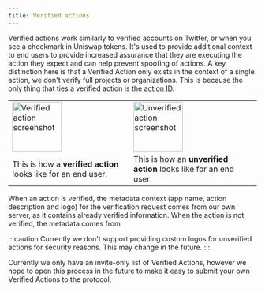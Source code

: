 ```yaml
---
title: Verified actions
---
```


Verified actions work similarly to verified accounts on Twitter, or when you see a checkmark in Uniswap tokens. It's used to provide additional context to end users to provide increased assurance that they are executing the action they expect and can help prevent spoofing of actions. A key distinction here is that a Verified Action only exists in the context of a single action, we don't verify full projects or organizations. This is because the only thing that ties a verified action is the [action ID](/docs/about/glossary#action-id).

<table>
<tbody>
<tr>
<td className="text--center">
<img src="/img/verified-action.png" alt="Verified action screenshot" width="100" />
</td>
<td className="text--center">
<img src="/img/unverified-action.png" alt="Unverified action screenshot" width="100" />
</td>
</tr>
<tr>
<td>
This is how a <b>verified action</b> looks like for an end user.
</td>
<td>
This is how an <b>unverified action</b> looks like for an end user.
</td>
</tr>
</tbody>
</table>

When an action is verified, the metadata context (app name, action description and logo) for the verification request comes from our own server, as it contains already verified information. When the action is not verified, the metadata comes from

:::caution
Currently we don't support providing custom logos for unverified actions for security reasons. This may change in the future.
:::

Currently we only have an invite-only list of Verified Actions, however we hope to open this process in the future to make it easy to submit your own Verified Actions to the protocol.
